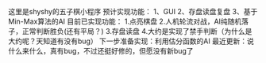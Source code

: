 这里是shyshy的五子棋小程序
预计实现功能：
1、GUI
2、存盘读盘复盘
3、基于Min-Max算法的AI
目前已实现功能：
1.点亮棋盘
2.人机轮流对战，AI纯随机落子，正常判断胜负(还有平局？)
3.存盘读盘
4.大约是实现了禁手判断（为什么是大约呢？天知道有没有bug）
下一步准备实现：利用估分函数的AI
最近更新：说什么来什么，真有bug，不过还挺好修的，但愿没有新bug了